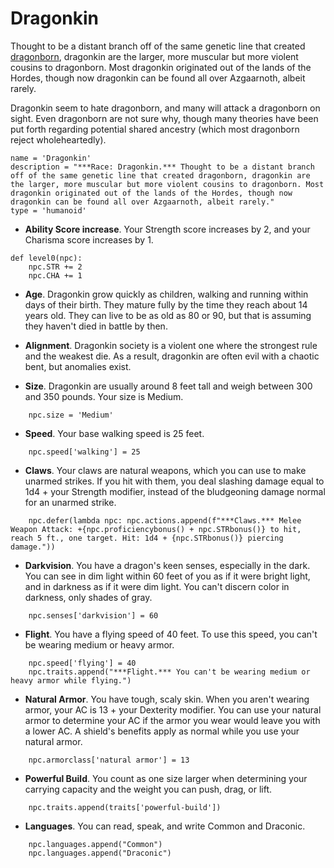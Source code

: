 # Dragonkin
Thought to be a distant branch off of the same genetic line that created [dragonborn](Dragonborn.md), dragonkin are the larger, more muscular but more violent cousins to dragonborn. Most dragonkin originated out of the lands of the Hordes, though now dragonkin can be found all over Azgaarnoth, albeit rarely.

Dragonkin seem to hate dragonborn, and many will attack a dragonborn on sight. Even dragonborn are not sure why, though many theories have been put forth regarding potential shared ancestry (which most dragonborn reject wholeheartedly).

```
name = 'Dragonkin'
description = "***Race: Dragonkin.*** Thought to be a distant branch off of the same genetic line that created dragonborn, dragonkin are the larger, more muscular but more violent cousins to dragonborn. Most dragonkin originated out of the lands of the Hordes, though now dragonkin can be found all over Azgaarnoth, albeit rarely."
type = 'humanoid'
```

* **Ability Score increase**. Your Strength score increases by 2, and your Charisma score increases by 1.

```
def level0(npc):
    npc.STR += 2
    npc.CHA += 1
```

* **Age**. Dragonkin grow quickly as children, walking and running within days of their birth. They mature fully by the time they reach about 14 years old. They can live to be as old as 80 or 90, but that is assuming they haven't died in battle by then.

* **Alignment**. Dragonkin society is a violent one where the strongest rule and the weakest die. As a result, dragonkin are often evil with a chaotic bent, but anomalies exist.

* **Size**. Dragonkin are usually around 8 feet tall and weigh between 300 and 350 pounds. Your size is Medium.

```
    npc.size = 'Medium'
```

* **Speed**. Your base walking speed is 25 feet.

```
    npc.speed['walking'] = 25
```

* **Claws**. Your claws are natural weapons, which you can use to make unarmed strikes. If you hit with them, you deal slashing damage equal to 1d4 + your Strength modifier, instead of the bludgeoning damage normal for an unarmed strike.

```
    npc.defer(lambda npc: npc.actions.append(f"***Claws.*** Melee Weapon Attack: +{npc.proficiencybonus() + npc.STRbonus()} to hit, reach 5 ft., one target. Hit: 1d4 + {npc.STRbonus()} piercing damage."))
```

* **Darkvision**. You have a dragon's keen senses, especially in the dark. You can see in dim light within 60 feet of you as if it were bright light, and in darkness as if it were dim light. You can't discern color in darkness, only shades of gray. 

```
    npc.senses['darkvision'] = 60
```

* **Flight**. You have a flying speed of 40 feet. To use this speed, you can't be wearing medium or heavy armor.

```
    npc.speed['flying'] = 40
    npc.traits.append("***Flight.*** You can't be wearing medium or heavy armor while flying.")
```

* **Natural Armor**. You have tough, scaly skin. When you aren't wearing armor, your AC is 13 + your Dexterity modifier. You can use your natural armor to determine your AC if the armor you wear would leave you with a lower AC. A shield's benefits apply as normal while you use your natural armor.

```
    npc.armorclass['natural armor'] = 13
```

* **Powerful Build**. You count as one size larger when determining your carrying capacity and the weight you can push, drag, or lift.

```
    npc.traits.append(traits['powerful-build'])
```

* **Languages**. You can read, speak, and write Common and Draconic.

```
    npc.languages.append("Common")
    npc.languages.append("Draconic")
```
